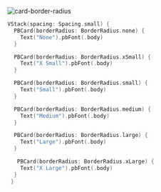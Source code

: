 ![card-border-radius](https://github.com/powerhome/playbook/assets/92755007/c2c0965f-7c4f-4e7b-8c94-f187c724939d)

```swift
VStack(spacing: Spacing.small) {
  PBCard(borderRadius: BorderRadius.none) {
    Text("None").pbFont(.body)
  }

  PBCard(borderRadius: BorderRadius.xSmall) {
    Text("X Small").pbFont(.body)
  }

  PBCard(borderRadius: BorderRadius.small) {
    Text("Small").pbFont(.body)
  }

  PBCard(borderRadius: BorderRadius.medium) {
    Text("Medium").pbFont(.body)
  }

  PBCard(borderRadius: BorderRadius.large) {
    Text("Large").pbFont(.body)
  }

   PBCard(borderRadius: BorderRadius.xLarge) {
    Text("X Large").pbFont(.body)
  }
 }
 ``````
